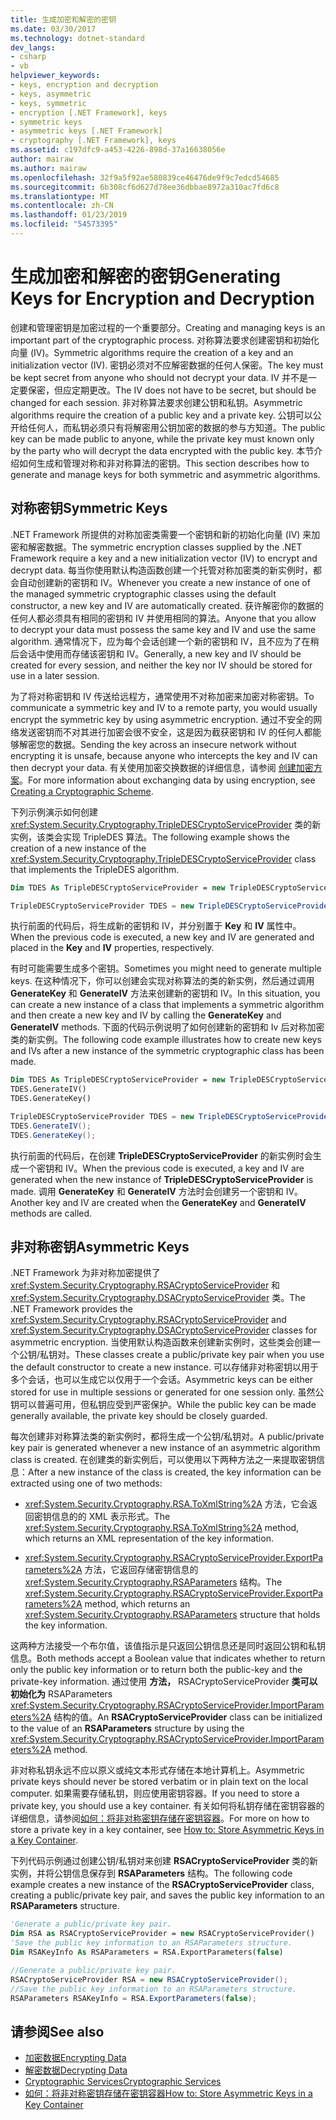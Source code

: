 ```yaml
---
title: 生成加密和解密的密钥
ms.date: 03/30/2017
ms.technology: dotnet-standard
dev_langs:
- csharp
- vb
helpviewer_keywords:
- keys, encryption and decryption
- keys, asymmetric
- keys, symmetric
- encryption [.NET Framework], keys
- symmetric keys
- asymmetric keys [.NET Framework]
- cryptography [.NET Framework], keys
ms.assetid: c197dfc9-a453-4226-898d-37a16638056e
author: mairaw
ms.author: mairaw
ms.openlocfilehash: 32f9a5f92ae580839ce46476de9f9c7edcd54685
ms.sourcegitcommit: 6b308cf6d627d78ee36dbbae8972a310ac7fd6c8
ms.translationtype: MT
ms.contentlocale: zh-CN
ms.lasthandoff: 01/23/2019
ms.locfileid: "54573395"
---
```

# <a name="generating-keys-for-encryption-and-decryption"></a><span data-ttu-id="a4213-102">生成加密和解密的密钥</span><span class="sxs-lookup"><span data-stu-id="a4213-102">Generating Keys for Encryption and Decryption</span></span>
<span data-ttu-id="a4213-103">创建和管理密钥是加密过程的一个重要部分。</span><span class="sxs-lookup"><span data-stu-id="a4213-103">Creating and managing keys is an important part of the cryptographic process.</span></span> <span data-ttu-id="a4213-104">对称算法要求创建密钥和初始化向量 (IV)。</span><span class="sxs-lookup"><span data-stu-id="a4213-104">Symmetric algorithms require the creation of a key and an initialization vector (IV).</span></span> <span data-ttu-id="a4213-105">密钥必须对不应解密数据的任何人保密。</span><span class="sxs-lookup"><span data-stu-id="a4213-105">The key must be kept secret from anyone who should not decrypt your data.</span></span> <span data-ttu-id="a4213-106">IV 并不是一定要保密，但应定期更改。</span><span class="sxs-lookup"><span data-stu-id="a4213-106">The IV does not have to be secret, but should be changed for each session.</span></span> <span data-ttu-id="a4213-107">非对称算法要求创建公钥和私钥。</span><span class="sxs-lookup"><span data-stu-id="a4213-107">Asymmetric algorithms require the creation of a public key and a private key.</span></span> <span data-ttu-id="a4213-108">公钥可以公开给任何人，而私钥必须只有将解密用公钥加密的数据的参与方知道。</span><span class="sxs-lookup"><span data-stu-id="a4213-108">The public key can be made public to anyone, while the private key must known only by the party who will decrypt the data encrypted with the public key.</span></span> <span data-ttu-id="a4213-109">本节介绍如何生成和管理对称和非对称算法的密钥。</span><span class="sxs-lookup"><span data-stu-id="a4213-109">This section describes how to generate and manage keys for both symmetric and asymmetric algorithms.</span></span>  
  
## <a name="symmetric-keys"></a><span data-ttu-id="a4213-110">对称密钥</span><span class="sxs-lookup"><span data-stu-id="a4213-110">Symmetric Keys</span></span>  
 <span data-ttu-id="a4213-111">.NET Framework 所提供的对称加密类需要一个密钥和新的初始化向量 (IV) 来加密和解密数据。</span><span class="sxs-lookup"><span data-stu-id="a4213-111">The symmetric encryption classes supplied by the .NET Framework require a key and a new initialization vector (IV) to encrypt and decrypt data.</span></span> <span data-ttu-id="a4213-112">每当你使用默认构造函数创建一个托管对称加密类的新实例时，都会自动创建新的密钥和 IV。</span><span class="sxs-lookup"><span data-stu-id="a4213-112">Whenever you create a new instance of one of the managed symmetric cryptographic classes using the default constructor, a new key and IV are automatically created.</span></span> <span data-ttu-id="a4213-113">获许解密你的数据的任何人都必须具有相同的密钥和 IV 并使用相同的算法。</span><span class="sxs-lookup"><span data-stu-id="a4213-113">Anyone that you allow to decrypt your data must possess the same key and IV and use the same algorithm.</span></span> <span data-ttu-id="a4213-114">通常情况下，应为每个会话创建一个新的密钥和 IV，且不应为了在稍后会话中使用而存储该密钥和 IV。</span><span class="sxs-lookup"><span data-stu-id="a4213-114">Generally, a new key and IV should be created for every session, and neither the key nor IV should be stored for use in a later session.</span></span>  
  
 <span data-ttu-id="a4213-115">为了将对称密钥和 IV 传送给远程方，通常使用不对称加密来加密对称密钥。</span><span class="sxs-lookup"><span data-stu-id="a4213-115">To communicate a symmetric key and IV to a remote party, you would usually encrypt the symmetric key by using asymmetric encryption.</span></span> <span data-ttu-id="a4213-116">通过不安全的网络发送密钥而不对其进行加密会很不安全，这是因为截获密钥和 IV 的任何人都能够解密您的数据。</span><span class="sxs-lookup"><span data-stu-id="a4213-116">Sending the key across an insecure network without encrypting it is unsafe, because anyone who intercepts the key and IV can then decrypt your data.</span></span> <span data-ttu-id="a4213-117">有关使用加密交换数据的详细信息，请参阅 [创建加密方案](../../../docs/standard/security/creating-a-cryptographic-scheme.md)。</span><span class="sxs-lookup"><span data-stu-id="a4213-117">For more information about exchanging data by using encryption, see [Creating a Cryptographic Scheme](../../../docs/standard/security/creating-a-cryptographic-scheme.md).</span></span>  
  
 <span data-ttu-id="a4213-118">下列示例演示如何创建 <xref:System.Security.Cryptography.TripleDESCryptoServiceProvider> 类的新实例，该类会实现 TripleDES 算法。</span><span class="sxs-lookup"><span data-stu-id="a4213-118">The following example shows the creation of a new instance of the <xref:System.Security.Cryptography.TripleDESCryptoServiceProvider> class that implements the TripleDES algorithm.</span></span>  
  
```vb  
Dim TDES As TripleDESCryptoServiceProvider = new TripleDESCryptoServiceProvider()  
```  
  
```csharp  
TripleDESCryptoServiceProvider TDES = new TripleDESCryptoServiceProvider();  
```  
  
 <span data-ttu-id="a4213-119">执行前面的代码后，将生成新的密钥和 IV，并分别置于 **Key** 和 **IV** 属性中。</span><span class="sxs-lookup"><span data-stu-id="a4213-119">When the previous code is executed, a new key and IV are generated and placed in the **Key** and **IV** properties, respectively.</span></span>  
  
 <span data-ttu-id="a4213-120">有时可能需要生成多个密钥。</span><span class="sxs-lookup"><span data-stu-id="a4213-120">Sometimes you might need to generate multiple keys.</span></span> <span data-ttu-id="a4213-121">在这种情况下，你可以创建会实现对称算法的类的新实例，然后通过调用 **GenerateKey** 和 **GenerateIV** 方法来创建新的密钥和 IV。</span><span class="sxs-lookup"><span data-stu-id="a4213-121">In this situation, you can create a new instance of a class that implements a symmetric algorithm and then create a new key and IV by calling the **GenerateKey** and **GenerateIV** methods.</span></span> <span data-ttu-id="a4213-122">下面的代码示例说明了如何创建新的密钥和 Iv 后对称加密类的新实例。</span><span class="sxs-lookup"><span data-stu-id="a4213-122">The following code example illustrates how to create new keys and IVs after a new instance of the symmetric cryptographic class has been made.</span></span>  
  
```vb  
Dim TDES As TripleDESCryptoServiceProvider = new TripleDESCryptoServiceProvider()  
TDES.GenerateIV()  
TDES.GenerateKey()  
```  
  
```csharp  
TripleDESCryptoServiceProvider TDES = new TripleDESCryptoServiceProvider();  
TDES.GenerateIV();  
TDES.GenerateKey();  
```  
  
 <span data-ttu-id="a4213-123">执行前面的代码后，在创建 **TripleDESCryptoServiceProvider** 的新实例时会生成一个密钥和 IV。</span><span class="sxs-lookup"><span data-stu-id="a4213-123">When the previous code is executed, a key and IV are generated when the new instance of **TripleDESCryptoServiceProvider** is made.</span></span> <span data-ttu-id="a4213-124">调用 **GenerateKey** 和 **GenerateIV** 方法时会创建另一个密钥和 IV。</span><span class="sxs-lookup"><span data-stu-id="a4213-124">Another key and IV are created when the **GenerateKey** and **GenerateIV** methods are called.</span></span>  
  
## <a name="asymmetric-keys"></a><span data-ttu-id="a4213-125">非对称密钥</span><span class="sxs-lookup"><span data-stu-id="a4213-125">Asymmetric Keys</span></span>  
 <span data-ttu-id="a4213-126">.NET Framework 为非对称加密提供了 <xref:System.Security.Cryptography.RSACryptoServiceProvider> 和 <xref:System.Security.Cryptography.DSACryptoServiceProvider> 类。</span><span class="sxs-lookup"><span data-stu-id="a4213-126">The .NET Framework provides the <xref:System.Security.Cryptography.RSACryptoServiceProvider> and <xref:System.Security.Cryptography.DSACryptoServiceProvider> classes for asymmetric encryption.</span></span> <span data-ttu-id="a4213-127">当使用默认构造函数来创建新实例时，这些类会创建一个公钥/私钥对。</span><span class="sxs-lookup"><span data-stu-id="a4213-127">These classes create a public/private key pair when you use the default constructor to create a new instance.</span></span> <span data-ttu-id="a4213-128">可以存储非对称密钥以用于多个会话，也可以生成它以仅用于一个会话。</span><span class="sxs-lookup"><span data-stu-id="a4213-128">Asymmetric keys can be either stored for use in multiple sessions or generated for one session only.</span></span> <span data-ttu-id="a4213-129">虽然公钥可以普遍可用，但私钥应受到严密保护。</span><span class="sxs-lookup"><span data-stu-id="a4213-129">While the public key can be made generally available, the private key should be closely guarded.</span></span>  
  
 <span data-ttu-id="a4213-130">每次创建非对称算法类的新实例时，都将生成一个公钥/私钥对。</span><span class="sxs-lookup"><span data-stu-id="a4213-130">A public/private key pair is generated whenever a new instance of an asymmetric algorithm class is created.</span></span> <span data-ttu-id="a4213-131">在创建类的新实例后，可以使用以下两种方法之一来提取密钥信息：</span><span class="sxs-lookup"><span data-stu-id="a4213-131">After a new instance of the class is created, the key information can be extracted using one of two methods:</span></span>  
  
-   <span data-ttu-id="a4213-132"><xref:System.Security.Cryptography.RSA.ToXmlString%2A> 方法，它会返回密钥信息的的 XML 表示形式。</span><span class="sxs-lookup"><span data-stu-id="a4213-132">The <xref:System.Security.Cryptography.RSA.ToXmlString%2A> method, which returns an XML representation of the key information.</span></span>  
  
-   <span data-ttu-id="a4213-133"><xref:System.Security.Cryptography.RSACryptoServiceProvider.ExportParameters%2A> 方法，它返回存储密钥信息的 <xref:System.Security.Cryptography.RSAParameters> 结构。</span><span class="sxs-lookup"><span data-stu-id="a4213-133">The <xref:System.Security.Cryptography.RSACryptoServiceProvider.ExportParameters%2A> method, which returns an <xref:System.Security.Cryptography.RSAParameters> structure that holds the key information.</span></span>  
  
 <span data-ttu-id="a4213-134">这两种方法接受一个布尔值，该值指示是只返回公钥信息还是同时返回公钥和私钥信息。</span><span class="sxs-lookup"><span data-stu-id="a4213-134">Both methods accept a Boolean value that indicates whether to return only the public key information or to return both the public-key and the private-key information.</span></span> <span data-ttu-id="a4213-135">通过使用 **方法，** RSACryptoServiceProvider **类可以初始化为** RSAParameters <xref:System.Security.Cryptography.RSACryptoServiceProvider.ImportParameters%2A> 结构的值。</span><span class="sxs-lookup"><span data-stu-id="a4213-135">An **RSACryptoServiceProvider** class can be initialized to the value of an **RSAParameters** structure by using the <xref:System.Security.Cryptography.RSACryptoServiceProvider.ImportParameters%2A> method.</span></span>  
  
 <span data-ttu-id="a4213-136">非对称私钥永远不应以原义或纯文本形式存储在本地计算机上。</span><span class="sxs-lookup"><span data-stu-id="a4213-136">Asymmetric private keys should never be stored verbatim or in plain text on the local computer.</span></span> <span data-ttu-id="a4213-137">如果需要存储私钥，则应使用密钥容器。</span><span class="sxs-lookup"><span data-stu-id="a4213-137">If you need to store a private key, you should use a key container.</span></span> <span data-ttu-id="a4213-138">有关如何将私钥存储在密钥容器的详细信息，请参阅[如何：将非对称密钥存储在密钥容器](../../../docs/standard/security/how-to-store-asymmetric-keys-in-a-key-container.md)。</span><span class="sxs-lookup"><span data-stu-id="a4213-138">For more on how to store a private key in a key container, see [How to: Store Asymmetric Keys in a Key Container](../../../docs/standard/security/how-to-store-asymmetric-keys-in-a-key-container.md).</span></span>  
  
 <span data-ttu-id="a4213-139">下列代码示例通过创建公钥/私钥对来创建 **RSACryptoServiceProvider** 类的新实例，并将公钥信息保存到 **RSAParameters** 结构。</span><span class="sxs-lookup"><span data-stu-id="a4213-139">The following code example creates a new instance of the **RSACryptoServiceProvider** class, creating a public/private key pair, and saves the public key information to an **RSAParameters** structure.</span></span>  
  
```vb  
'Generate a public/private key pair.  
Dim RSA as RSACryptoServiceProvider = new RSACryptoServiceProvider()  
'Save the public key information to an RSAParameters structure.  
Dim RSAKeyInfo As RSAParameters = RSA.ExportParameters(false)  
```  
  
```csharp  
//Generate a public/private key pair.  
RSACryptoServiceProvider RSA = new RSACryptoServiceProvider();  
//Save the public key information to an RSAParameters structure.  
RSAParameters RSAKeyInfo = RSA.ExportParameters(false);  
```  
  
## <a name="see-also"></a><span data-ttu-id="a4213-140">请参阅</span><span class="sxs-lookup"><span data-stu-id="a4213-140">See also</span></span>

- [<span data-ttu-id="a4213-141">加密数据</span><span class="sxs-lookup"><span data-stu-id="a4213-141">Encrypting Data</span></span>](../../../docs/standard/security/encrypting-data.md)
- [<span data-ttu-id="a4213-142">解密数据</span><span class="sxs-lookup"><span data-stu-id="a4213-142">Decrypting Data</span></span>](../../../docs/standard/security/decrypting-data.md)
- [<span data-ttu-id="a4213-143">Cryptographic Services</span><span class="sxs-lookup"><span data-stu-id="a4213-143">Cryptographic Services</span></span>](../../../docs/standard/security/cryptographic-services.md)
- [<span data-ttu-id="a4213-144">如何：将非对称密钥存储在密钥容器</span><span class="sxs-lookup"><span data-stu-id="a4213-144">How to: Store Asymmetric Keys in a Key Container</span></span>](../../../docs/standard/security/how-to-store-asymmetric-keys-in-a-key-container.md)
